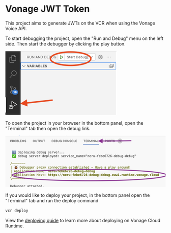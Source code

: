 # Vonage JWT Token

This project aims to generate JWTs on the VCR when using the Vonage Voice API.

To start debugging the project, open the "Run and Debug" menu on the left side. Then start the debugger by clicking the play button.

![Starting the debugger in the online workspace](debug.png)

To open the project in your browser in the bottom panel, open the "Terminal" tab then open the debug link.

![Opening the project link in the online workspace](cc.png)

If you would like to deploy your project, in the bottom panel open the "Terminal" tab and run the deploy command

```sh
vcr deploy
```

View the [deploying guide](https://developer.vonage.com/vcr/guides/deploying) to learn more about deploying on Vonage Cloud Runtime.
